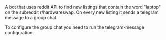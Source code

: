 A bot that uses reddit API to find new listings that contain the word "laptop" on the subreddit r/hardwareswap.
On every new listing it sends a telegram message to a group chat.

To configure the group chat you need to run the telegram-message configuration.
